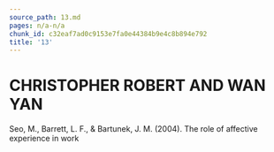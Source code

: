 ```yaml
---
source_path: 13.md
pages: n/a-n/a
chunk_id: c32eaf7ad0c9153e7fa0e44384b9e4c8b894e792
title: '13'
---
```

# CHRISTOPHER ROBERT AND WAN YAN

Seo, M., Barrett, L. F., & Bartunek, J. M. (2004). The role of affective experience in work
